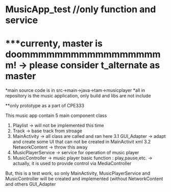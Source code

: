 # MusicApp_test //only function and service
# ***currenty, master is doommmmmmmmmmmmmmmmmm! -> please consider t_alternate as master 

*main source code is in src->main->java->tam->musicplayer
*all in repository is the music application, only build and libs are not include


**only prototype as a part of CPE333

This music app contain 5 main component class 
1. Playlist  -> will not be implemented this time
2. Track -> base track from stroage
3. MainActivity -> all class are called and ran here
  3.1 GUI_Adapter -> adapt and create some UI that can not be created in MainActivit xml
  3.2 NetworkContent   -> throw this away
4. MusicPlayerService -> service for operation of music player
5. MusicController -> music player basic function : play,pause,etc. -> actually, it is used to provide control via MediaController

But, this is a test work, so only MainActivity, MusicPlayerService and MusicController will be created and implemented (without NetworkContent and others GUI_Adapter
